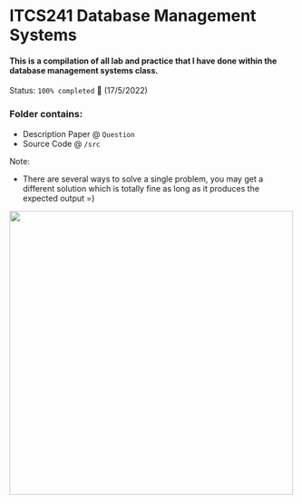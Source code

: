 # ITCS241 Database Management Systems

#### This is a compilation of all lab and practice that I have done within the database management systems class.

Status: ```100% completed``` 🥇 (17/5/2022)

### Folder contains:
- Description Paper @ ```Question```
- Source Code @ ```/src```

Note:
- There are several ways to solve a single problem, you may get a different solution which is totally fine as long as it produces the expected output =)
    
<img width=500 src="https://assets-prd.ignimgs.com/2022/04/10/spy-x-family-blogroll-1649617057064.jpg">
